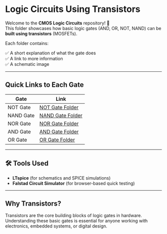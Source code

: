 
# Logic Circuits Using Transistors

Welcome to the **CMOS Logic Circuits** repository! 🎉  
This folder showcases how basic logic gates (AND, OR, NOT, NAND) can be **built using transistors** (MOSFETs).

Each folder contains:

✅ A short explanation of what the gate does  
✅ A link to more information  
✅  A schematic image

---

## Quick Links to Each Gate

| Gate | Link |
|--|--|
| NOT Gate | [NOT Gate Folder](./CMOS_NOT_Gate) |
| NAND Gate | [NAND Gate Folder](./CMOS_NAND_Gate) |
| NOR Gate | [NOR Gate Folder](./CMOS_NOR_Gate) |
| AND Gate | [AND Gate Folder](./CMOS_AND_Gate) |
| OR Gate | [OR Gate Folder](./CMOS_OR_Gate) |



---

## 🛠️  Tools Used

- **LTspice** (for schematics and SPICE simulations)
- **Falstad Circuit Simulator** (for browser-based quick testing)
  

---

## Why Transistors?

Transistors are the core building blocks of logic gates in hardware. Understanding these basic gates is essential for anyone working with electronics, embedded systems, or digital design.


